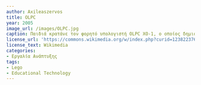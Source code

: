 ```yaml
---
author: Axileaszervos
title: OLPC
year: 2005
image_url: /images/OLPC.jpg
caption: Παιδιά κρατάνε τον φορητό υπολογιστή OLPC XO-1, ο οποίος δημιουργήθηκε απο το πρόγραμμα OLPC. Είναι μικρός και φτηνός και μέσω ενός touchpad μπορεί ο χρήστης του, να γράφει πάνω σε αυτό με μολύβι ή και να ζωγραφίζει. Αποτελεί ένα μικρό ηλεκτρονικό βιβλίο και τετράδιο μαζί.
license_url: 'https://commons.wikimedia.org/w/index.php?curid=123822376'
license_text: Wikimedia
categories:
- Εργαλία Ανάπτυξης
tags:
- Lego
- Educational Technology
---
```



